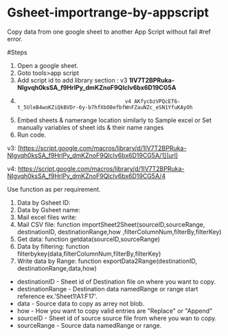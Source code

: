 # Gsheet-importrange-by-appscript

Copy data from one google sheet to another App Script without fail #ref error.

#Steps
1. Open a google sheet.
2. Goto tools>app script
3. Add script id to add library section : v3 **1IV7T2BPRuka-NIgvqh0ksSA_f9HrlPy_dmKZnoF9QlcIv6bx6D19CG5A**
4. 
                                          v4 AKfycbzVPQcET6-t_5UleB4woKZiQkBVDr-6y-b7hfXbO8efbfWnFZauNZc_eSN1YfuKAyOh
5. Embed sheets & namerange location similarly to Sample excel or Set manually variables of sheet ids & their name ranges
6. Run code.

v3: [https://script.google.com/macros/library/d/1IV7T2BPRuka-NIgvqh0ksSA_f9HrlPy_dmKZnoF9QlcIv6bx6D19CG5A/1](url)

v4: https://script.google.com/macros/library/d/1IV7T2BPRuka-NIgvqh0ksSA_f9HrlPy_dmKZnoF9QlcIv6bx6D19CG5A/4

Use function as per requirement.
1. Data by Gsheet ID:
2. Data by Gsheet name:
3. Mail excel files write:
4. Mail CSV file:
                function importSheet2Sheet(sourceID,sourceRange, destinationID, destinationRange,how ,filterColumnNum,filterBy,filterKey)
5. Get data:
                function getdata(sourceID,sourceRange)
6. Data by filtering:
                function filterbykey(data,filterColumnNum,filterBy,filterKey)
7. Write data by Range:
                 function exportData2Range(destinationID, destinationRange,data,how)
   
 * destinationID - Sheet id of Destination file on where you want to copy.
 * destinationRange - Destination data namedRange or range start reference ex.'Sheet1!A1:F17'.
 * data - Source data to copy as arrey not blob.
 * how - How you want to copy valid entries are "Replace" or "Append"
 * sourceID - Sheet id of source source file from where you wan to copy.
 * sourceRange - Source data namedRange or range. 
